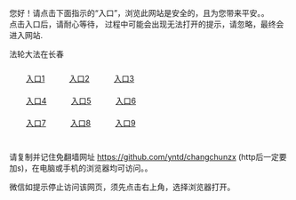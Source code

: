 您好！请点击下面指示的“入口”，浏览此网站是安全的，且为您带来平安。。 <br/>
点击入口后，请耐心等待， 过程中可能会出现无法打开的提示，请忽略，最终会进入网站. </br>

法轮大法在长春<br/>
<div style="padding:10px"><a style="margin:20px" target="_blank" href="https://d1czr6tk0cr7pr.cloudfront.net/2Qpsp?fhddcf" id="ccLink1" rel="nofollow">入口1</a> <a target="_blank" style="margin:20px" href="https://d1e17jtim30snc.cloudfront.net/2Qpsp?diqpzubb" id="ccLink2" rel="nofollow">入口2</a> <a style="margin:20px" target="_blank" href="https://dyh2gzbq4dhed.cloudfront.net/2Qpsp?oetwqwhp" id="ccLink3" rel="nofollow">入口3</a></div>

<div style="padding:10px" ><a style="margin:20px" target="_blank" href="https://d1czr6tk0cr7pr.cloudfront.net/2Qpsp?fhddcf" id="ccLink4" rel="nofollow">入口4</a> <a style="margin:20px" href="https://d1e17jtim30snc.cloudfront.net/2Qpsp?diqpzubb" target="_blank" id="ccLink5" rel="nofollow">入口5</a> <a style="margin:20px" href="https://dyh2gzbq4dhed.cloudfront.net/2Qpsp?oetwqwhp" target="_blank" id="ccLink6" rel="nofollow">入口6</a></div>

<div style="padding:10px"><a style="margin:20px" target="_blank" href="https://d1czr6tk0cr7pr.cloudfront.net/2Qpsp?fhddcf" id="ccLink7" rel="nofollow">入口7</a> <a style="margin:20px" href="https://d1e17jtim30snc.cloudfront.net/2Qpsp?diqpzubb" target="_blank" id="ccLink8" rel="nofollow">入口8</a> <a style="margin:20px" target="_blank" href="https://dyh2gzbq4dhed.cloudfront.net/2Qpsp?oetwqwhp" id="ccLink9" rel="nofollow">入口9</a></div>

<br/>



请复制并记住免翻墙网址 https://github.com/yntd/changchunzx (http后一定要加s)，在电脑或手机的浏览器均可访问。。<br/>

微信如提示停止访问该网页，须先点击右上角，选择浏览器打开。

